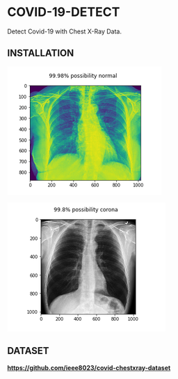 # COVID-19-DETECT
Detect Covid-19 with Chest X-Ray Data.

## INSTALLATION


![github-small](first.png)


![github-small](second.png)


## DATASET

**https://github.com/ieee8023/covid-chestxray-dataset**


